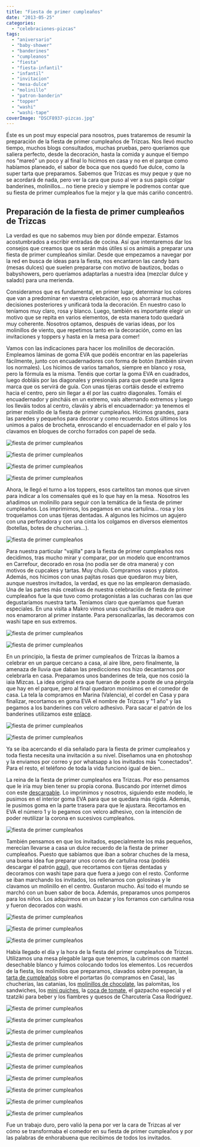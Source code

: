 ```yaml
---
title: "Fiesta de primer cumpleaños"
date: "2013-05-25"
categories:
  - "celebraciones-pizcas"
tags:
  - "aniversario"
  - "baby-shower"
  - "banderines"
  - "cumpleanos"
  - "fiesta"
  - "fiesta-infantil"
  - "infantil"
  - "invitacion"
  - "mesa-dulce"
  - "molinillo"
  - "patron-banderin"
  - "topper"
  - "washi"
  - "washi-tape"
coverImage: "DSCF8937-pizcas.jpg"
---
```


Éste es un post muy especial para nosotros, pues trataremos de resumir la preparación de la fiesta de primer cumpleaños de Trizcas. Nos llevó mucho tiempo, muchos blogs consultados, muchas pruebas, pero queríamos que saliera perfecto, desde la decoración, hasta la comida y aunque el tiempo nos "mareó" un poco y al final lo hicimos en casa y no en el parque como habíamos planeado, el sabor de boca que nos quedó fue dulce, como la super tarta que preparamos. Sabemos que Trizcas es muy peque y que no se acordará de nada, pero ver la cara que puso al ver a sus papis colgar banderines, molinillos... no tiene precio y siempre le podremos contar que su fiesta de primer cumpleaños fue la mejor y la que más cariño concentró.

## Preparación de la fiesta de primer cumpleaños de Trizcas

La verdad es que no sabemos muy bien por dónde empezar. Estamos acostumbrados a escribir entradas de cocina. Así que intentaremos dar los consejos que creamos que os serán más útiles si os animáis a preparar una fiesta de primer cumpleaños similar. Desde que empezamos a navegar por la red en busca de ideas para la fiesta, nos encantaron las candy bars (mesas dulces) que suelen prepararse con motivo de bautizos, bodas o babyshowers, pero queríamos adaptarlas a nuestra idea (mezclar dulce y salado) para una merienda.

Consideramos que es fundamental, en primer lugar, determinar los colores que van a predominar en vuestra celebración, eso os ahorrará muchas decisiones posteriores y unificará toda la decoración. En nuestro caso lo teníamos muy claro, rosa y blanco. Luego, también es importante elegir un motivo que se repita en varios elementos, de esta manera todo quedará muy coherente. Nosotros optamos, después de varias ideas, por los molinillos de viento, que repetimos tanto en la decoración, como en las invitaciones y toppers y hasta en la mesa para comer!

Vamos con las indicaciones para hacer los molinillos de decoración. Empleamos láminas de goma EVA que podéis encontrar en las papelerías fácilmente, junto con encuadernadores con forma de botón (también sirven los normales). Los hicimos de varios tamaños, siempre en blanco y rosa, pero la fórmula es la misma. Tenéis que cortar la goma EVA en cuadrados, luego dobláis por las diagonales y presionáis para que quede una ligera marca que os servirá de guía. Con unas tijeras cortáis desde el extremo hacia el centro, pero sin llegar a él por las cuatro diagonales. Tomáis el encuadernador y pincháis en un extremo, vaís alternando extremos y luego los lleváis todos al centro, claváis y abrís el encuadernador: ya tenemos el primer molinillo de la fiesta de primer cumpleaños. Hicimos grandes, para las paredes y pequeños para decorar y como recuerdo. Estos últimos los unimos a palos de brocheta, enroscando el encuadernador en el palo y los clavamos en bloques de corcho forrados con papel de seda.

![fiesta de primer cumpleaños](images/DSCF8934-pizcas.jpg "fiesta de primer cumpleaños(pizcas)")

![fiesta de primer cumpleaños](images/IMG_20130427_150736-pizcas.jpg "fiesta de primer cumpleaños (pizcas)")

![fiesta de primer cumpleaños](images/IMG_6802-pizcas.jpg "fiesta de primer cumpleaños (pizcas)")

![fiesta de primer cumpleaños](images/IMG_6800-pizcas.jpg "fiesta de primer cumpleaños (pizcas)")

Ahora, le llegó el turno a los toppers, esos cartelitos tan monos que sirven para indicar a los comensales qué es lo que hay en la mesa.  Nosotros les añadimos un molinillo para seguir con la temática de la fiesta de primer cumpleaños. Los imprimimos, los pegamos en una cartulina... rosa y los troquelamos con unas tijeras dentadas. A algunos les hicimos un agujero con una perforadora y con una cinta los colgamos en diversos elementos (botellas, botes de chucherías...).

![fiesta de primer cumpleaños](images/IMG_20130510_105640-pizcas.jpg "fiesta de primer cumpleaños (pizcas)")

Para nuestra particular "vajilla" para la fiesta de primer cumpleaños nos decidimos, tras mucho mirar y comparar, por un modelo que encontramos en Carrefour, decorado en rosa (no podía ser de otra manera) y con motivos de cupcakes y tartas. Muy chulo. Compramos vasos y platos. Además, nos hicimos con unas pajitas rosas que quedaron muy bien, aunque nuestros invitados, la verdad, es que no las emplearon demasiado. Una de las partes más creativas de nuestra celebración de fiesta de primer cumpleaños fue la que tuvo como protagonistas a las cucharas con las que degustaríamos nuestra tarta. Teníamos claro que queríamos que fueran especiales. En una visita a Makro vimos unas cucharillas de madera que nos enamoraron al primer instante. Para personalizarlas, las decoramos con washi tape en sus extremos.

![fiesta de primer cumpleaños](images/DSCF8923-pizcas.jpg "fiesta de primer cumpleaños (pizcas)")

![fiesta de primer cumpleaños](images/DSCF8904-pizcas.jpg "fiesta de primer cumpleaños (pizcas)")

En un principio, la fiesta de primer cumpleaños de Trizcas la íbamos a celebrar en un parque cercano a casa, al aire libre, pero finalmente, la amenaza de lluvia que daban las predicciones nos hizo decantarnos por celebrarla en casa. Preparamos unos banderines de tela, que nos cosió la iaia Mizcas. La idea original era que fueran de poste a poste de una pérgola que hay en el parque, pero al final quedaron monísimos en el comedor de casa. La tela la compramos en Marina (Valencia), el cordel en Casa y para finalizar, recortamos en goma EVA el nombre de Trizcas y "1 año" y las pegamos a los banderines con velcro adhesivo. Para sacar el patrón de los banderines utilizamos este [enlace](http://nualan.blogspot.com.es/2010/11/tutorial-11-banderines-de-tela_27.html "Cómo hacer banderines").

![fiesta de primer cumpleaños](images/DSCF8920-pizcas.jpg "fiesta de primer cumpleaños(pizcas)")

![fiesta de primer cumpleaños](images/patrones-pizcas.jpg "fiesta de primer cumpleaños (pizcas)")

Ya se iba acercando el día señalado para la fiesta de primer cumpleaños y toda fiesta necesita una invitación a su nivel. Diseñamos una en photoshop y la enviamos por correo y por whatsapp a los invitados más "conectados". Para el resto, el teléfono de toda la vida funcionó igual de bien...

La reina de la fiesta de primer cumpleaños era Trizcas. Por eso pensamos que le iría muy bien tener su propia corona. Buscando por internet dimos con este [descargable](http://juicy-bits.typepad.com/juicy_bits/files/crown.PDF "patrón corona cumpleaños"). Lo imprimimos y nosotros, siguiendo este modelo, le pusimos en el interior goma EVA para que se quedara más rígida. Además, le pusimos goma en la parte trasera para que le ajustara. Recortamos en EVA el número 1 y lo pegamos con velcro adhesivo, con la intención de poder reutilizar la corona en sucesivos cumpleaños.

![fiesta de primer cumpleaños](images/IMG_6906-pizcas.jpg "fiesta de primer cumpleaños (pizcas)")

También pensamos en que los invitados, especialmente los más pequeños, merecían llevarse a casa un dulce recuerdo de la fiesta de primer cumpleaños. Puesto que sabíamos que iban a sobrar chuches de la mesa, una buena idea fue preparar unos conos de cartulina rosa (podéis descargar el patrón [aquí](http://www.annkelle.com/wp-content/uploads/2011/07/printable_paper_cones.pdf "Patrón cono papel")), que recortamos con tijeras dentadas y decoramos con washi tape para que fuera a juego con el resto. Conforme se iban marchando los invitados, los rellenamos con golosinas y le clavamos un molinillo en el centro. Gustaron mucho. Así todo el mundo se marchó con un buen sabor de boca. Además, preparamos unos pomperos para los niños. Los adquirmos en un bazar y los forramos con cartulina rosa y fueron decorados con washi.

![fiesta de primer cumpleaños](images/DSCF8935-pizcas.jpg "fiesta de primer cumpleaños (pizcas)")

![fiesta de primer cumpleaños](images/IMG_6908-pizcas.jpg "fiesta de primer cumpleaños (pizcas)")

![fiesta de primer cumpleaños](images/DSCF8940-pizcas.jpg "fiesta de primer cumpleaños(pizcas)")

Había llegado el día y la hora de la fiesta del primer cumpleaños de Trizcas. Utilizamos una mesa plegable larga que tenemos, la cubrimos con mantel desechable blanco y fuimos colocando todos los elementos. Los recuerdos de la fiesta, los molinillos que preparamos, clavados sobre porexpan, la [tarta de cumpleaños](/tarta-de-chocolate-para-cumpleanos/ "Tarta de chocolate para cumpleaños") sobre el portartas (lo compramos en Casa), las chucherías, las catanias, los [molinillos de chocolate](/molinillos-de-nocilla/ "Molinillos de nocilla"), las palomitas, los sandwiches, los [mini quiches](/mini-quiches/ "Mini quiches"), la [coca de tomate](/coca-de-tomate-empanada-rapida/ "Coca de tomate (empanada) rápida"), el gazpacho especial y el tzatziki para beber y los fiambres y quesos de Charcutería Casa Rodríguez.

![fiesta de primer cumpleaños](images/DSCF8942-pizcas.jpg "fiesta de primer cumpleaños (pizcas)")

![fiesta de primer cumpleaños](images/DSCF8912-pizcas1.jpg "fiesta de primer cumpleaños (pizcas)")

![fiesta de primer cumpleaños](images/DSCF8925-pizcas1.jpg "fiesta de primer cumpleaños (pizcas)")

![fiesta de primer cumpleaños](images/DSCF8928-pizcas.jpg "fiesta de primer cumpleaños (pizcas)")

![fiesta de primer cumpleaños](images/DSCF8929-pizcas.jpg "fiesta de primer cumpleaños (pizcas)")

![fiesta de primer cumpleaños](images/DSCF8930-pizcas.jpg "fiesta de primer cumpleaños (pizcas)")

![fiesta de primer cumpleaños](images/DSCF8933-pizcas.jpg "fiesta de primer cumpleaños (pizcas)")

![fiesta de primer cumpleaños](images/DSCF8943-pizcas.jpg "fiesta de primer cumpleaños (pizcas)")

![fiesta de primer cumpleaños](images/IMG_6798-pizcas1.jpg "fiesta de primer cumpleaños (pizcas)")

![fiesta de primer cumpleaños](images/DSCF8937-pizcas.jpg "fiesta de primer cumpleaños (pizcas)")

Fue un trabajo duro, pero valió la pena por ver la cara de Trizcas al ver cómo se transformaba el comedor en su fiesta de primer cumpleaños y por las palabras de enhorabuena que recibimos de todos los invitados.
